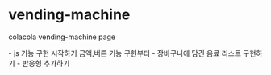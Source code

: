 # vending-machine
<p> colacola vending-machine page</p>
- js 기능 구현 시작하기 금액,버튼 기능 구현부터
- 장바구니에 담긴 음료 리스트 구현하기
- 반응형 추가하기

